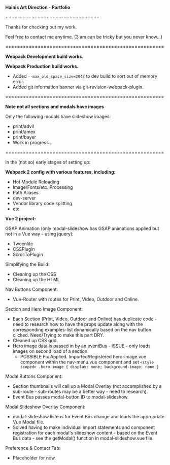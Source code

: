 **Hainis Art Direction - Portfolio**

================================

Thanks for checking out my work.

Feel free to contact me anytime.
(3 am can be tricky but you never know...)

======================================================

**Webpack Development build works.**

**Webpack Production build works.**

- Added ```--max_old_space_size=2048``` to dev build to sort out of memory error. 
- Added git information banner via git-revision-webpack-plugin.

======================================================

**Note not all sections and modals have images**

Only the following modals have slideshow images: 
- print/advil
- print/amex
- print/bayer
- Work in progress...

======================================================

In the (not so) early stages of setting up:

**Webpack 2 config with various features, including:**
- Hot Module Reloading
- Image/Fonts/etc. Processing
- Path Aliases
- dev-server
- Vendor library code splitting
- etc. 


**Vue 2 project:**

GSAP Animation (only modal-slideshow has GSAP animations applied but not in a Vue way - using jquery):
- Tweenlite
- CSSPlugin
- ScrollToPlugin

Simplifying the Build:
- Cleaning up the CSS
- Cleaning up the HTML 

Nav Buttons Component:
- Vue-Router with routes for Print, Video, Outdoor and Online.

Section and Hero Image Component:
- Each Section (Print, Video, Outdoor and Online) has duplicate code - need to research how to have the props update along with the corresponding examples-list dynamically based on the nav button clicked. Need/Trying to make this part DRY.
- Cleaned up CSS grid.
- Hero image data is passed in by an eventBus - ISSUE - only loads images on second load of a section
	- POSSIBLE Fix Applied. Imported/Registered hero-image.vue component within the nav-menu.vue component and set `<style scoped> .hero-image { display: none; background-image: none }`  

Modal Buttons Component:
- Section thumbnails will call up a Modal Overlay (not accomplished by a sub-route - sub-routes may be a better way - need to research).
- Event Bus passes modal-button ID to modal-slideshow.

Modal Slideshow Overlay Component:
- modal-slideshow listens for Event Bus change and loads the appropriate Vue Modal file. 
- Solved having to make individual import statements and component registration for each modal's slideshow content - based on the Event Bus data - see the getModal() function in modal-slideshow.vue file.

Preference & Contact Tab:
- Placeholder for now.
